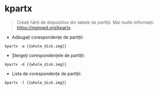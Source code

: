 # kpartx

> Creați hărți de dispozitive din tabele de partiții.
> Mai multe informații: <https://manned.org/kpartx>.

- Adăugați corespondențe de partiții:

`kpartx -a {{whole_disk.img}}`

- Ștergeți corespondențele de partiții:

`kpartx -d {{whole_disk.img}}`

- Lista de corespondențe de partiții:

`kpartx -l {{whole_disk.img}}`
